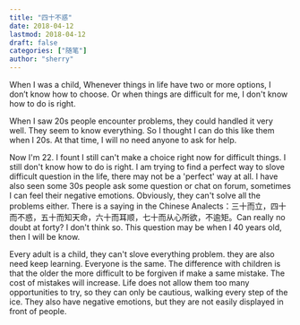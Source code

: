 ```yaml
---
title: "四十不惑"
date: 2018-04-12
lastmod: 2018-04-12
draft: false
categories: ["随笔"]
author: "sherry"
---
```

When I was a child, Whenever things in life have two or more options, I don’t know how to choose. Or when things are difficult for me, I don't know how to do is right.

When I saw 20s people encounter problems, they could handled it very well. They seem to know everything. So I thought I can do this like them when I 20s. At that time, I will no need anyone to ask for help.

<!--more-->

Now I'm 22. I fount I still can't make a choice right now for difficult things. I still don't know how to do is right. I am trying to find a perfect way to slove difficult question in the life, there may not be a 'perfect' way at all. I have also seen some 30s people ask some question or chat on forum, sometimes I can feel their negative emotions. Obviously, they can't solve all the problems either. There is a saying in the Chinese Analects：三十而立，四十而不惑，五十而知天命，六十而耳顺，七十而从心所欲，不逾矩。Can really no doubt at forty? I don't think so. This question may be when I 40 years old, then I will be know.

Every adult is a child, they can't slove everything problem. they are also need keep learning. Everyone is the same. The difference with children is that the older the more difficult to be forgiven if make a same mistake. The cost of mistakes will increase. Life does not allow them too many opportunities to try, so they can only be cautious, walking every step of the ice. They also have negative emotions, but they are not easily displayed in front of people.